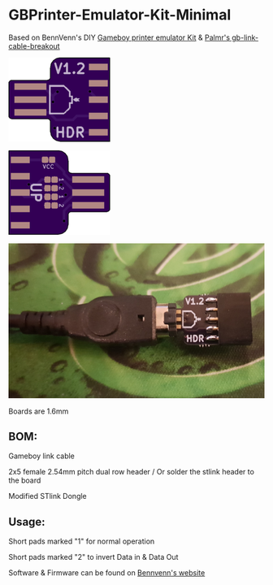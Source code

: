 # GBPrinter-Emulator-Kit-Minimal

Based on BennVenn's DIY [Gameboy printer emulator Kit](https://bennvenn.myshopify.com/products/gameboy-printer-emulator-kit) & [Palmr's gb-link-cable-breakout](https://github.com/Palmr/gb-link-cable)
 
 
 ![Front](Front.png)
 
 ![Back](Back.png)
 
 ![Board](image.jpg)
 

Boards are 1.6mm

## BOM:

Gameboy link cable

2x5 female 2.54mm pitch dual row header / Or solder the stlink header to the board

Modified STlink Dongle

## Usage:

Short pads marked "1" for normal operation

Short pads marked "2" to invert Data in & Data Out

Software & Firmware can be found on [Bennvenn's website](https://bennvenn.myshopify.com/products/gameboy-printer-emulator-kit)

